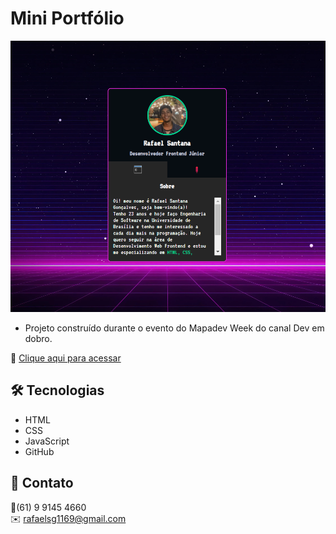 # Mini Portfólio

![Imagem do mini portfólio](https://raw.githubusercontent.com/rafs11/mini-portfolio/main/src/images/mini-portfolio.png)

- Projeto construído durante o evento do Mapadev Week do canal Dev em dobro.

🔗 [Clique aqui para acessar](https://rafs11.github.io/mini-portfolio/)


## 🛠️ Tecnologias

- HTML
- CSS
- JavaScript
- GitHub


## 💙 Contato

📱(61) 9 9145 4660
</br>
✉️ rafaelsg1169@gmail.com
